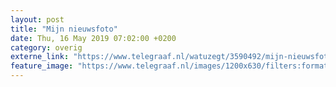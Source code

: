 ```yaml
---
layout: post
title: "Mijn nieuwsfoto"
date: Thu, 16 May 2019 07:02:00 +0200
category: overig
externe_link: "https://www.telegraaf.nl/watuzegt/3590492/mijn-nieuwsfoto"
feature_image: "https://www.telegraaf.nl/images/1200x630/filters:format(jpeg):quality(80)/cdn-kiosk-api.telegraaf.nl/87422658-7700-11e9-82a1-02d2fb1aa1d7.jpg"
---
```




